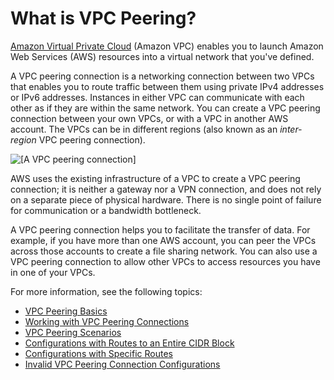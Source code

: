 # What is VPC Peering?<a name="Welcome"></a>

[Amazon Virtual Private Cloud](http://docs.aws.amazon.com/AmazonVPC/latest/UserGuide/) \(Amazon VPC\) enables you to launch Amazon Web Services \(AWS\) resources into a virtual network that you've defined\. 

A VPC peering connection is a networking connection between two VPCs that enables you to route traffic between them using private IPv4 addresses or IPv6 addresses\. Instances in either VPC can communicate with each other as if they are within the same network\. You can create a VPC peering connection between your own VPCs, or with a VPC in another AWS account\. The VPCs can be in different regions \(also known as an *inter\-region* VPC peering connection\)\.

![\[A VPC peering connection\]](http://docs.aws.amazon.com/AmazonVPC/latest/PeeringGuide/images/peering-intro-diagram.png)

AWS uses the existing infrastructure of a VPC to create a VPC peering connection; it is neither a gateway nor a VPN connection, and does not rely on a separate piece of physical hardware\. There is no single point of failure for communication or a bandwidth bottleneck\. 

A VPC peering connection helps you to facilitate the transfer of data\. For example, if you have more than one AWS account, you can peer the VPCs across those accounts to create a file sharing network\. You can also use a VPC peering connection to allow other VPCs to access resources you have in one of your VPCs\. 

For more information, see the following topics:
+ [VPC Peering Basics](vpc-peering-basics.md)
+ [Working with VPC Peering Connections](working-with-vpc-peering.md)
+ [VPC Peering Scenarios](peering-scenarios.md)
+ [Configurations with Routes to an Entire CIDR Block](peering-configurations-full-access.md)
+ [Configurations with Specific Routes](peering-configurations-partial-access.md)
+ [Invalid VPC Peering Connection Configurations](invalid-peering-configurations.md)